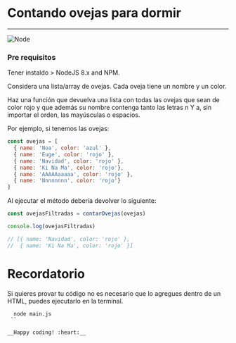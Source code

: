 # Contando ovejas para dormir
***

![Node](https://img.shields.io/badge/node-%3E%3D%208.x-brightgreen.svg)

### Pre requisitos

Tener instaldo > NodeJS 8.x and NPM.

Considera una lista/array de ovejas. Cada oveja tiene un nombre y un color. 

Haz una función que devuelva una lista con todas las ovejas que sean de color rojo y que además 
su nombre contenga tanto las letras n Y a, sin importar el orden, las mayúsculas o espacios.

Por ejemplo, si tenemos las ovejas:

```javascript
const ovejas = [
  { name: 'Noa', color: 'azul' },
  { name: 'Euge', color: 'rojo' },
  { name: 'Navidad', color: 'rojo' },
  { name: 'Ki Na Ma', color: 'rojo'},
  { name: 'AAAAAaaaaa', color: 'rojo' },
  { name: 'Nnnnnnnn', color: 'rojo'}
]

```

Al ejecutar el método debería devolver lo siguiente:
```javascript
const ovejasFiltradas = contarOvejas(ovejas)

console.log(ovejasFiltradas)

// [{ name: 'Navidad', color: 'rojo' },
//  { name: 'Ki Na Ma', color: 'rojo' }]
```

# Recordatorio
Si quieres provar tu código no es necesario que lo agregues dentro de un HTML, puedes ejecutarlo en la terminal.

```shell
  node main.js
 ``

__Happy coding! :heart:__
